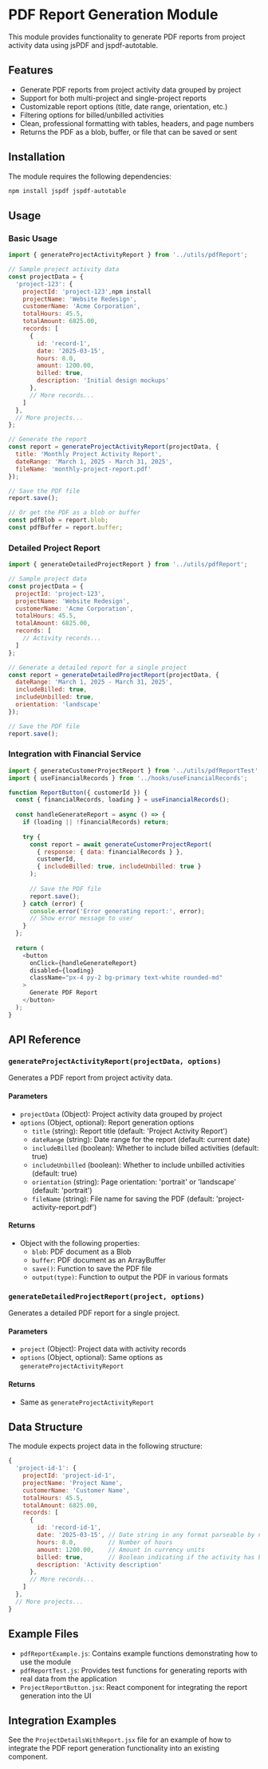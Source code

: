 # PDF Report Generation Module

This module provides functionality to generate PDF reports from project activity data using jsPDF and jspdf-autotable.

## Features

- Generate PDF reports from project activity data grouped by project
- Support for both multi-project and single-project reports
- Customizable report options (title, date range, orientation, etc.)
- Filtering options for billed/unbilled activities
- Clean, professional formatting with tables, headers, and page numbers
- Returns the PDF as a blob, buffer, or file that can be saved or sent

## Installation

The module requires the following dependencies:

```bash
npm install jspdf jspdf-autotable
```

## Usage

### Basic Usage

```javascript
import { generateProjectActivityReport } from '../utils/pdfReport';

// Sample project activity data
const projectData = {
  'project-123': {
    projectId: 'project-123',npm install
    projectName: 'Website Redesign',
    customerName: 'Acme Corporation',
    totalHours: 45.5,
    totalAmount: 6825.00,
    records: [
      {
        id: 'record-1',
        date: '2025-03-15',
        hours: 8.0,
        amount: 1200.00,
        billed: true,
        description: 'Initial design mockups'
      },
      // More records...
    ]
  },
  // More projects...
};

// Generate the report
const report = generateProjectActivityReport(projectData, {
  title: 'Monthly Project Activity Report',
  dateRange: 'March 1, 2025 - March 31, 2025',
  fileName: 'monthly-project-report.pdf'
});

// Save the PDF file
report.save();

// Or get the PDF as a blob or buffer
const pdfBlob = report.blob;
const pdfBuffer = report.buffer;
```

### Detailed Project Report

```javascript
import { generateDetailedProjectReport } from '../utils/pdfReport';

// Sample project data
const projectData = {
  projectId: 'project-123',
  projectName: 'Website Redesign',
  customerName: 'Acme Corporation',
  totalHours: 45.5,
  totalAmount: 6825.00,
  records: [
    // Activity records...
  ]
};

// Generate a detailed report for a single project
const report = generateDetailedProjectReport(projectData, {
  dateRange: 'March 1, 2025 - March 31, 2025',
  includeBilled: true,
  includeUnbilled: true,
  orientation: 'landscape'
});

// Save the PDF file
report.save();
```

### Integration with Financial Service

```javascript
import { generateCustomerProjectReport } from '../utils/pdfReportTest';
import { useFinancialRecords } from '../hooks/useFinancialRecords';

function ReportButton({ customerId }) {
  const { financialRecords, loading } = useFinancialRecords();
  
  const handleGenerateReport = async () => {
    if (loading || !financialRecords) return;
    
    try {
      const report = await generateCustomerProjectReport(
        { response: { data: financialRecords } },
        customerId,
        { includeBilled: true, includeUnbilled: true }
      );
      
      // Save the PDF file
      report.save();
    } catch (error) {
      console.error('Error generating report:', error);
      // Show error message to user
    }
  };
  
  return (
    <button 
      onClick={handleGenerateReport}
      disabled={loading}
      className="px-4 py-2 bg-primary text-white rounded-md"
    >
      Generate PDF Report
    </button>
  );
}
```

## API Reference

### `generateProjectActivityReport(projectData, options)`

Generates a PDF report from project activity data.

#### Parameters

- `projectData` (Object): Project activity data grouped by project
- `options` (Object, optional): Report generation options
  - `title` (string): Report title (default: 'Project Activity Report')
  - `dateRange` (string): Date range for the report (default: current date)
  - `includeBilled` (boolean): Whether to include billed activities (default: true)
  - `includeUnbilled` (boolean): Whether to include unbilled activities (default: true)
  - `orientation` (string): Page orientation: 'portrait' or 'landscape' (default: 'portrait')
  - `fileName` (string): File name for saving the PDF (default: 'project-activity-report.pdf')

#### Returns

- Object with the following properties:
  - `blob`: PDF document as a Blob
  - `buffer`: PDF document as an ArrayBuffer
  - `save()`: Function to save the PDF file
  - `output(type)`: Function to output the PDF in various formats

### `generateDetailedProjectReport(project, options)`

Generates a detailed PDF report for a single project.

#### Parameters

- `project` (Object): Project data with activity records
- `options` (Object, optional): Same options as `generateProjectActivityReport`

#### Returns

- Same as `generateProjectActivityReport`

## Data Structure

The module expects project data in the following structure:

```javascript
{
  'project-id-1': {
    projectId: 'project-id-1',
    projectName: 'Project Name',
    customerName: 'Customer Name',
    totalHours: 45.5,
    totalAmount: 6825.00,
    records: [
      {
        id: 'record-id-1',
        date: '2025-03-15', // Date string in any format parseable by new Date()
        hours: 8.0,         // Number of hours
        amount: 1200.00,    // Amount in currency units
        billed: true,       // Boolean indicating if the activity has been billed
        description: 'Activity description'
      },
      // More records...
    ]
  },
  // More projects...
}
```

## Example Files

- `pdfReportExample.js`: Contains example functions demonstrating how to use the module
- `pdfReportTest.js`: Provides test functions for generating reports with real data from the application
- `ProjectReportButton.jsx`: React component for integrating the report generation into the UI

## Integration Examples

See the `ProjectDetailsWithReport.jsx` file for an example of how to integrate the PDF report generation functionality into an existing component.